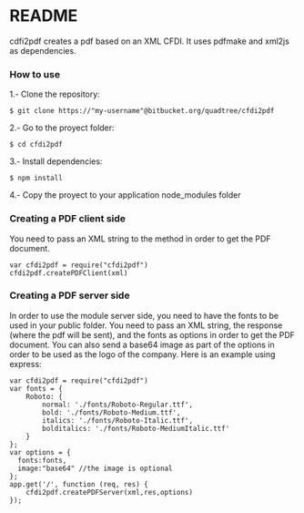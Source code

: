 # README #

cdfi2pdf creates a pdf based on an XML CFDI. It uses pdfmake and xml2js as dependencies.

### How  to use ###

1.- Clone the repository:

    $ git clone https://"my-username"@bitbucket.org/quadtree/cfdi2pdf

2.- Go to the proyect folder:

    $ cd cfdi2pdf

3.- Install dependencies:

    $ npm install

4.- Copy the proyect to your application node_modules folder

### Creating a PDF client side ###

You need to pass an XML string to the method in order to get the PDF document.

    var cfdi2pdf = require("cfdi2pdf")
    cfdi2pdf.createPDFClient(xml)

### Creating a PDF server side ###

In order to use the module server side, you need to have the fonts to be used in your public folder.
You need to pass an XML string, the response (where the pdf will be sent), and the fonts as options in order to get the PDF document.
You can also send a base64 image as part of the options in order to be used as the logo of the company.
Here is an example using express:

    var cfdi2pdf = require("cfdi2pdf")
    var fonts = {
	    Roboto: {
		    normal: './fonts/Roboto-Regular.ttf',
		    bold: './fonts/Roboto-Medium.ttf',
		    italics: './fonts/Roboto-Italic.ttf',
		    bolditalics: './fonts/Roboto-MediumItalic.ttf'
	    }
    };
    var options = {
      fonts:fonts,
      image:"base64" //the image is optional
    };
    app.get('/', function (req, res) {
        cfdi2pdf.createPDFServer(xml,res,options)
    });
